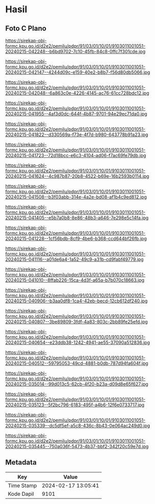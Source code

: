 # Hasil

## Foto C Plano

https://sirekap-obj-formc.kpu.go.id/d2e2/pemilu/pdpr/91/03/01/10/01/9103011001051-20240215-042248--b6bd9702-7c10-45fb-84c8-0ffc7f301cde.jpg

https://sirekap-obj-formc.kpu.go.id/d2e2/pemilu/pdpr/91/03/01/10/01/9103011001051-20240215-042147--4244d09c-e159-40e2-b8b7-f56d80db5066.jpg

https://sirekap-obj-formc.kpu.go.id/d2e2/pemilu/pdpr/91/03/01/10/01/9103011001051-20240215-042048--6a863c0e-4226-4145-ac76-61cc728bdc12.jpg

https://sirekap-obj-formc.kpu.go.id/d2e2/pemilu/pdpr/91/03/01/10/01/9103011001051-20240215-041955--4af3d0dc-644f-4b87-9701-94e29ec71da0.jpg

https://sirekap-obj-formc.kpu.go.id/d2e2/pemilu/pdpr/91/03/01/10/01/9103011001051-20240215-041822--d330569a-f73e-4f7d-b980-643778b91a23.jpg

https://sirekap-obj-formc.kpu.go.id/d2e2/pemilu/pdpr/91/03/01/10/01/9103011001051-20240215-041723--72d18bcc-e6c3-4104-ad06-f7ac69fe79db.jpg

https://sirekap-obj-formc.kpu.go.id/d2e2/pemilu/pdpr/91/03/01/10/01/9103011001051-20240215-041624--4c987b87-20b8-4522-b69e-16b2593b0114.jpg

https://sirekap-obj-formc.kpu.go.id/d2e2/pemilu/pdpr/91/03/01/10/01/9103011001051-20240215-041508--b3f03abb-314e-4a2e-bd08-af1b4c9ed812.jpg

https://sirekap-obj-formc.kpu.go.id/d2e2/pemilu/pdpr/91/03/01/10/01/9103011001051-20240215-041405--e5b7a0b8-8e86-48b3-a646-7e298e5c14fa.jpg

https://sirekap-obj-formc.kpu.go.id/d2e2/pemilu/pdpr/91/03/01/10/01/9103011001051-20240215-041228--1cf56bdb-8cf9-4be6-b368-ccd644bf26fb.jpg

https://sirekap-obj-formc.kpu.go.id/d2e2/pemilu/pdpr/91/03/01/10/01/9103011001051-20240215-041116--a01de6a4-1a52-49c9-a31b-cd9fabf49779.jpg

https://sirekap-obj-formc.kpu.go.id/d2e2/pemilu/pdpr/91/03/01/10/01/9103011001051-20240215-041010--8ffab226-15ca-4d3f-a65a-b7b070c18663.jpg

https://sirekap-obj-formc.kpu.go.id/d2e2/pemilu/pdpr/91/03/01/10/01/9103011001051-20240215-040906--b3aa0df8-1ca4-42eb-becd-12cb612df240.jpg

https://sirekap-obj-formc.kpu.go.id/d2e2/pemilu/pdpr/91/03/01/10/01/9103011001051-20240215-040807--3be89809-3fdf-4a83-803c-2bb89fe25efd.jpg

https://sirekap-obj-formc.kpu.go.id/d2e2/pemilu/pdpr/91/03/01/10/01/9103011001051-20240215-040654--e23ddb38-1242-4941-ae55-37090a512836.jpg

https://sirekap-obj-formc.kpu.go.id/d2e2/pemilu/pdpr/91/03/01/10/01/9103011001051-20240215-040512--59795053-49cd-4881-b0db-787d94fa604f.jpg

https://sirekap-obj-formc.kpu.go.id/d2e2/pemilu/pdpr/91/03/01/10/01/9103011001051-20240215-035014--99d013c5-62cb-4f20-b23a-d09d8e65f627.jpg

https://sirekap-obj-formc.kpu.go.id/d2e2/pemilu/pdpr/91/03/01/10/01/9103011001051-20240215-035123--5f2bc796-6183-495f-a4b6-12f6e0733717.jpg

https://sirekap-obj-formc.kpu.go.id/d2e2/pemilu/pdpr/91/03/01/10/01/9103011001051-20240215-035339--dc5df5ef-a5c8-436c-8b43-0e064ac249d0.jpg

https://sirekap-obj-formc.kpu.go.id/d2e2/pemilu/pdpr/91/03/01/10/01/9103011001051-20240215-035445--750a036f-5473-4b37-bbf2-342f20c59e7d.jpg


## Metadata

| Key        | Value               |
| ---------- | ------------------- |
| Time Stamp | 2024-02-17 13:05:41 |
| Kode Dapil | 9101                |



